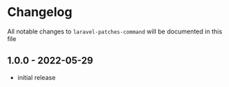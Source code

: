 # Changelog

All notable changes to `laravel-patches-command` will be documented in this file

## 1.0.0 - 2022-05-29

- initial release

